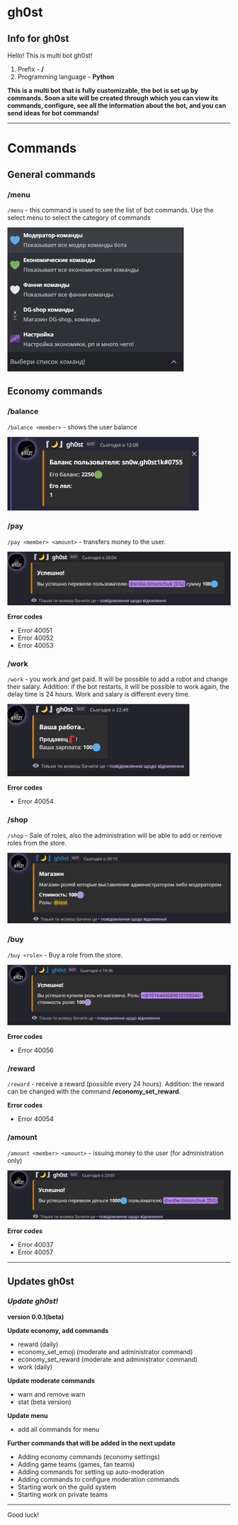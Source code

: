 # gh0st
## **Info for gh0st**
Hello!
This is multi bot gh0st!

1. Prefix - **/**
2. Programming language - **Python**

**This is a multi bot that is fully customizable, the bot is set up by commands. Soon a site will be created through which you can view its commands, configure, see all the information about the bot, and you can send ideas for bot commands!**

---

# **Commands**
## **General commands**
### **/menu**
`/menu` - this command is used to see the list of bot commands. Use the select menu to select the category of commands

![](images/menu.png)


## **Economy commands**

### **/balance**

`/balance <member>` - shows the user balance

![](images/balance.png)

### **/pay**

`/pay <member> <amount>` - transfers money to the user.

![](images/pay.png)


**Error codes**

* Error 40051
* Error 40052
* Error 40053

### **/work**

`/work` - you work and get paid. It will be possible to add a robot and change their salary. Addition: if the bot restarts, it will be possible to work again, the delay time is 24 hours. Work and salary is different every time.

![](images/work.png)

**Error codes**

* Error 40054

### **/shop**

`/shop` - Sale of roles, also the administration will be able to add or remove roles from the store.

![](images/shop.png)

### **/buy**

`/buy <role>` - Buy a role from the store.

![](images/buy.png)

**Error codes**

* Error 40056

### **/reward**

`/reward` - receive a reward (possible every 24 hours). Addition: the reward can be changed with the command **/economy_set_reward**.


**Error codes**

* Error 40054

### **/amount**

`/amount <member> <amount>` - issuing money to the user (for administration only)

![](images/amount.png)

**Error codes**

* Error 40037
* Error 40057
---
## **Updates gh0st**

### *Update gh0st!*

**version 0.0.1(beta)**


 **Update economy, add commands**
  * reward (daily)
  * economy_set_emoji (moderate and administrator command)
  * economy_set_reward (moderate and administrator command)
  * work (daily)
    
    
 **Update moderate commands**
  * warn and remove warn
  * stat (beta version)


**Update menu**
  * add all commands for menu

**Further commands that will be added in the next update**

   * Adding economy commands (economy settings)
   * Adding game teams (games, fan teams)
   * Adding commands for setting up auto-moderation
   * Adding commands to configure moderation commands
   * Starting work on the guild system
   * Starting work on private teams

---

Good luck!
